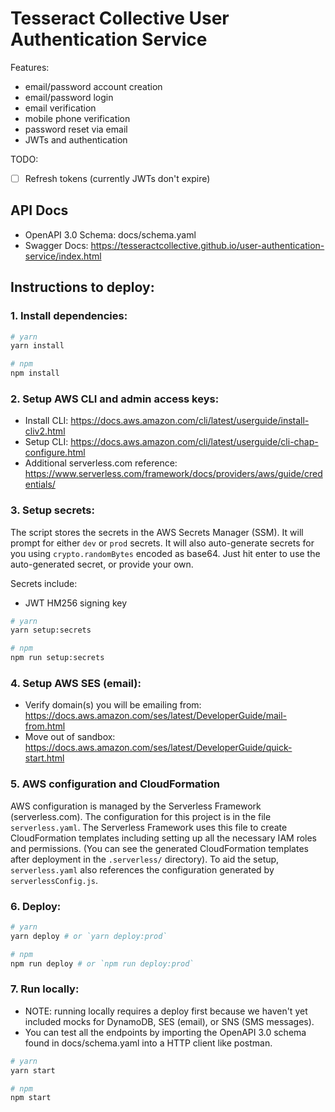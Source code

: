 # Tesseract Collective User Authentication Service

Features:
- email/password account creation
- email/password login
- email verification
- mobile phone verification
- password reset via email
- JWTs and authentication

TODO:
-[ ] Refresh tokens (currently JWTs don't expire)

## API Docs

- OpenAPI 3.0 Schema: docs/schema.yaml
- Swagger Docs: https://tesseractcollective.github.io/user-authentication-service/index.html

## Instructions to deploy:

### 1. Install dependencies:

```bash
# yarn
yarn install
```

```bash
# npm
npm install
```

### 2. Setup AWS CLI and admin access keys:
- Install CLI: https://docs.aws.amazon.com/cli/latest/userguide/install-cliv2.html
- Setup CLI: https://docs.aws.amazon.com/cli/latest/userguide/cli-chap-configure.html
- Additional serverless.com reference: https://www.serverless.com/framework/docs/providers/aws/guide/credentials/

### 3. Setup secrets:

The script stores the secrets in the AWS Secrets Manager (SSM). It will prompt for either `dev` or `prod` secrets. It will also auto-generate secrets for you using `crypto.randomBytes` encoded as base64. Just hit enter to use the auto-generated secret, or provide your own.

Secrets include:
- JWT HM256 signing key

```bash
# yarn
yarn setup:secrets
```

```bash
# npm
npm run setup:secrets
```

### 4. Setup AWS SES (email):
- Verify domain(s) you will be emailing from: https://docs.aws.amazon.com/ses/latest/DeveloperGuide/mail-from.html
- Move out of sandbox: https://docs.aws.amazon.com/ses/latest/DeveloperGuide/quick-start.html

### 5. AWS configuration and CloudFormation

AWS configuration is managed by the Serverless Framework (serverless.com). The configuration for this project is in the file `serverless.yaml`. The Serverless Framework uses this file to create CloudFormation templates including setting up all the necessary IAM roles and permissions. (You can see the generated CloudFormation templates after deployment in the `.serverless/` directory). To aid the setup, `serverless.yaml` also references the configuration generated by `serverlessConfig.js`. 

### 6. Deploy:

```bash
# yarn
yarn deploy # or `yarn deploy:prod`
```

```bash
# npm
npm run deploy # or `npm run deploy:prod`
```

### 7. Run locally:
- NOTE: running locally requires a deploy first because we haven't yet included mocks for DynamoDB, SES (email), or SNS (SMS messages).
- You can test all the endpoints by importing the OpenAPI 3.0 schema found in docs/schema.yaml into a HTTP client like postman. 

```bash
# yarn
yarn start
```

```bash
# npm
npm start
```
